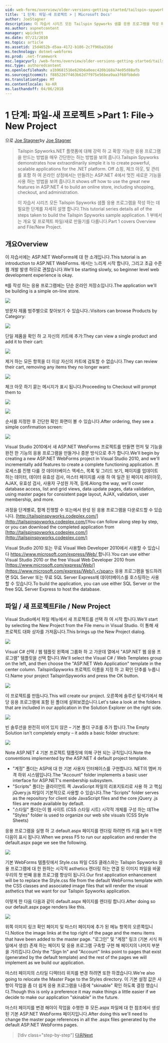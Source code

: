 ```yaml
---
uid: web-forms/overview/older-versions-getting-started/tailspin-spyworks/tailspin-spyworks-part-1
title: '1 단계: 파일-새 프로젝트 > | Microsoft Docs'
author: JoeStagner
description: 이 자습서 시리즈 모든 Tailspin Spyworks 샘플 응용 프로그램을 작성 하는 데 필요한 단계를 자세히 설명 합니다. 1 부에서는 개요 및 프로젝트 파일/새로 만들기를 다룹니다.
ms.author: aspnetcontent
manager: wpickett
ms.date: 07/21/2010
ms.topic: article
ms.assetid: 15d4652b-d5aa-4172-b186-2c7f96ba316d
ms.technology: dotnet-webforms
ms.prod: .net-framework
msc.legacyurl: /web-forms/overview/older-versions-getting-started/tailspin-spyworks/tailspin-spyworks-part-1
msc.type: authoredcontent
ms.openlocfilehash: a1b9681516e626b6a0eec420b168a74e05d88afb
ms.sourcegitcommit: f8852267f463b62d7f975e56bea9aa3f68fbbdeb
ms.translationtype: MT
ms.contentlocale: ko-KR
ms.lasthandoff: 04/06/2018
---
```

<a name="part-1-file--new-project"></a><span data-ttu-id="07e58-104">1 단계: 파일-새 프로젝트 ></span><span class="sxs-lookup"><span data-stu-id="07e58-104">Part 1: File-> New Project</span></span>
====================
<span data-ttu-id="07e58-105">으로 [Joe Stagner](https://github.com/JoeStagner)</span><span class="sxs-lookup"><span data-stu-id="07e58-105">by [Joe Stagner](https://github.com/JoeStagner)</span></span>

> <span data-ttu-id="07e58-106">Tailspin Spyworks.NET 플랫폼에 대해 강력 하 고 확장 가능한 응용 프로그램을 만드는 방법을 매우 간단한는 하는 방법을 보여 줍니다.</span><span class="sxs-lookup"><span data-stu-id="07e58-106">Tailspin Spyworks demonstrates how extraordinarily simple it is to create powerful, scalable applications for the .NET platform.</span></span> <span data-ttu-id="07e58-107">Off 쇼핑, 체크 아웃, 및 관리를 포함 하 여 온라인 상점에서는 만들려는 ASP.NET 4에서 멋진 새로운 기능을 사용 하는 방법을 보여 줍니다.</span><span class="sxs-lookup"><span data-stu-id="07e58-107">It shows off how to use the great new features in ASP.NET 4 to build an online store, including shopping, checkout, and administration.</span></span>
> 
> <span data-ttu-id="07e58-108">이 자습서 시리즈 모든 Tailspin Spyworks 샘플 응용 프로그램을 작성 하는 데 필요한 단계를 자세히 설명 합니다.</span><span class="sxs-lookup"><span data-stu-id="07e58-108">This tutorial series details all of the steps taken to build the Tailspin Spyworks sample application.</span></span> <span data-ttu-id="07e58-109">1 부에서는 개요 및 프로젝트 파일/새로 만들기를 다룹니다.</span><span class="sxs-lookup"><span data-stu-id="07e58-109">Part 1 covers Overview and File/New Project.</span></span>


## <a id="_Toc260221666"></a>  <span data-ttu-id="07e58-110">개요</span><span class="sxs-lookup"><span data-stu-id="07e58-110">Overview</span></span>

<span data-ttu-id="07e58-111">이 자습서에는 ASP.NET WebForms에 대 한 소개입니다.</span><span class="sxs-lookup"><span data-stu-id="07e58-111">This tutorial is an introduction to ASP.NET WebForms.</span></span> <span data-ttu-id="07e58-112">에서는 느리게 시작 합니다, 그리고 초급 수준 웹 개발 발생 하므로 괜찮습니다.</span><span class="sxs-lookup"><span data-stu-id="07e58-112">We'll be starting slowly, so beginner level web development experience is okay.</span></span>

<span data-ttu-id="07e58-113">म를 작성 하는 응용 프로그램에는 단순 온라인 저장소입니다.</span><span class="sxs-lookup"><span data-stu-id="07e58-113">The application we'll be building is a simple on-line store.</span></span>

![](tailspin-spyworks-part-1/_static/image1.jpg)


<span data-ttu-id="07e58-114">방문자 제품 범주별으로 찾아보기 수 있습니다.:</span><span class="sxs-lookup"><span data-stu-id="07e58-114">Visitors can browse Products by Category:</span></span>

![](tailspin-spyworks-part-1/_static/image2.jpg)

<span data-ttu-id="07e58-115">단일 제품을 확인 하 고 자신의 카트에 추가:</span><span class="sxs-lookup"><span data-stu-id="07e58-115">They can view a single product and add it to their cart:</span></span>

![](tailspin-spyworks-part-1/_static/image3.jpg)

<span data-ttu-id="07e58-116">제거 하는 모든 항목을 더 이상 자신의 카트에 검토할 수 없습니다.</span><span class="sxs-lookup"><span data-stu-id="07e58-116">They can review their cart, removing any items they no longer want:</span></span>

![](tailspin-spyworks-part-1/_static/image4.jpg)

<span data-ttu-id="07e58-117">체크 아웃 하기 묻는 메시지가 표시 됩니다.</span><span class="sxs-lookup"><span data-stu-id="07e58-117">Proceeding to Checkout will prompt them to</span></span>

![](tailspin-spyworks-part-1/_static/image5.jpg)

![](tailspin-spyworks-part-1/_static/image6.jpg)

<span data-ttu-id="07e58-118">순서를 지정한 후 간단한 확인 화면이 볼 수 있습니다.</span><span class="sxs-lookup"><span data-stu-id="07e58-118">After ordering, they see a simple confirmation screen:</span></span>

![](tailspin-spyworks-part-1/_static/image7.jpg)


<span data-ttu-id="07e58-119">Visual Studio 2010에서 새 ASP.NET WebForms 프로젝트를 만들면 먼저 및 기능을 완전 한 기능의 응용 프로그램을 만들거나 증분 방식으로 추가 합니다.</span><span class="sxs-lookup"><span data-stu-id="07e58-119">We'll begin by creating a new ASP.NET WebForms project in Visual Studio 2010, and we'll incrementally add features to create a complete functioning application.</span></span> <span data-ttu-id="07e58-120">프로세스를 진행 다룰 것 데이터베이스 액세스, 목록 및 그리드 보기, 페이지를 업데이트 하는 데이터, 데이터 유효성 검사, 마스터 페이지를 사용 하 여 일관 된 페이지 레이아웃, AJAX, 유효성 검사, 사용자 구성원 자격, 등에.</span><span class="sxs-lookup"><span data-stu-id="07e58-120">Along the way, we'll cover database access, list and grid views, data update pages, data validation, using master pages for consistent page layout, AJAX, validation, user membership, and more.</span></span>

<span data-ttu-id="07e58-121">과정을 단계별로, 함께 진행할 수 또는에서 완성 된 응용 프로그램을 다운로드할 수 있습니다. [http://tailspinspyworks.codeplex.com/](http://tailspinspyworks.codeplex.com/)</span><span class="sxs-lookup"><span data-stu-id="07e58-121">You can follow along step by step, or you can download the completed application from [http://tailspinspyworks.codeplex.com/](http://tailspinspyworks.codeplex.com/)</span></span>

<span data-ttu-id="07e58-122">Visual Studio 2010 또는 무료 Visual Web Developer 2010에서 사용할 수 있습니다 [ https://www.microsoft.com/express/Web/ ](https://www.microsoft.com/express/Web/)합니다.</span><span class="sxs-lookup"><span data-stu-id="07e58-122">You can use either Visual Studio 2010 or the free Visual Web Developer 2010 from [https://www.microsoft.com/express/Web/](https://www.microsoft.com/express/Web/).</span></span> <span data-ttu-id="07e58-123">응용 프로그램을 빌드하려면 SQL Server 또는 무료 SQL Server Express에 데이터베이스를 호스팅하는 사용할 수 있습니다.</span><span class="sxs-lookup"><span data-stu-id="07e58-123">To build the application, you can use either SQL Server or the free SQL Server Express to host the database.</span></span>

## <a id="_Toc260221667"></a>  <span data-ttu-id="07e58-124">파일 / 새 프로젝트</span><span class="sxs-lookup"><span data-stu-id="07e58-124">File / New Project</span></span>

<span data-ttu-id="07e58-125">Visual Studio에서 파일 메뉴에서 새 프로젝트를 선택 하 여 시작 합니다.</span><span class="sxs-lookup"><span data-stu-id="07e58-125">We'll start by selecting the New Project from the File menu in Visual Studio.</span></span> <span data-ttu-id="07e58-126">이 통해 새 프로젝트 대화 상자를 가져옵니다.</span><span class="sxs-lookup"><span data-stu-id="07e58-126">This brings up the New Project dialog.</span></span>

![](tailspin-spyworks-part-1/_static/image8.jpg)

<span data-ttu-id="07e58-127">Visual C# 선택 / 웹 템플릿 왼쪽에 그룹화 하 고 가운데 열에서 "ASP.NET 웹 응용 프로그램" 템플릿을 선택 합니다.</span><span class="sxs-lookup"><span data-stu-id="07e58-127">We'll select the Visual C# / Web Templates group on the left, and then choose the "ASP.NET Web Application" template in the center column.</span></span> <span data-ttu-id="07e58-128">TailspinSpyworks 프로젝트 이름을 지정 하 고 확인 단추를 누릅니다.</span><span class="sxs-lookup"><span data-stu-id="07e58-128">Name your project TailspinSpyworks and press the OK button.</span></span>

![](tailspin-spyworks-part-1/_static/image9.jpg)

<span data-ttu-id="07e58-129">이 프로젝트를 만듭니다.</span><span class="sxs-lookup"><span data-stu-id="07e58-129">This will create our project.</span></span> <span data-ttu-id="07e58-130">오른쪽에 솔루션 탐색기에서 해당 응용 프로그램에 포함 된 폴더에 살펴보겠습니다.</span><span class="sxs-lookup"><span data-stu-id="07e58-130">Let's take a look at the folders that are included in our application in the Solution Explorer on the right side.</span></span>

![](tailspin-spyworks-part-1/_static/image10.jpg)

<span data-ttu-id="07e58-131">빈 솔루션을 완전히 비어 있지 않은 – 기본 폴더 구조를 추가 합니다.</span><span class="sxs-lookup"><span data-stu-id="07e58-131">The Empty Solution isn't completely empty – it adds a basic folder structure:</span></span>

![](tailspin-spyworks-part-1/_static/image1.png)

<span data-ttu-id="07e58-132">Note ASP.NET 4 기본 프로젝트 템플릿에 의해 구현 되는 규칙입니다.</span><span class="sxs-lookup"><span data-stu-id="07e58-132">Note the conventions implemented by the ASP.NET 4 default project template.</span></span>

- <span data-ttu-id="07e58-133">"계정" 폴더는 ASP에 대 한 기본 사용자 인터페이스를 구현합니다. NET의 멤버 자격 하위 시스템입니다.</span><span class="sxs-lookup"><span data-stu-id="07e58-133">The "Account" folder implements a basic user interface for ASP.NET's membership subsystem.</span></span>
- <span data-ttu-id="07e58-134">"Scripts" 폴더는 클라이언트 쪽 JavaScript 파일의 리포지토리로 사용 하 고 핵심 jQuery.js 파일이 기본적으로 사용할 수 있습니다.</span><span class="sxs-lookup"><span data-stu-id="07e58-134">The "Scripts" folder serves as the repository for client side JavaScript files and the core jQuery .js files are made available by default.</span></span>
- <span data-ttu-id="07e58-135">"스타일" 폴더는이 웹 사이트 (CSS 스타일 시트) 시각적 개체를 구성 하는 데</span><span class="sxs-lookup"><span data-stu-id="07e58-135">The "Styles" folder is used to organize our web site visuals (CSS Style Sheets)</span></span>

<span data-ttu-id="07e58-136">응용 프로그램을 실행 하 고 default.aspx 페이지를 렌더링 하려면 f5 키를 눌러 म 하면 다음이 표시 됩니다.</span><span class="sxs-lookup"><span data-stu-id="07e58-136">When we press F5 to run our application and render the default.aspx page we see the following.</span></span>

![](tailspin-spyworks-part-1/_static/image11.jpg)

<span data-ttu-id="07e58-137">기본 WebForms 템플릿에서 Style.css 파일 CSS 클래스와는 Tailspin Spyworks 응용 프로그램에 대 한 원하는 시각적 asthetics 렌더링 하는 연결 된 이미지 파일을 바꿀 우리의 첫 번째 응용 프로그램 향상이 됩니다.</span><span class="sxs-lookup"><span data-stu-id="07e58-137">Our first application enhancement will be to replace the Style.css file from the default WebForms template with the CSS classes and associated image files that will render the visual asthetics that we want for our Tailspin Spyworks application.</span></span>

<span data-ttu-id="07e58-138">이렇게 한 다음 다음과 같이 default.aspx 페이지를 렌더링 합니다.</span><span class="sxs-lookup"><span data-stu-id="07e58-138">After doing so our default.aspx page renders like this.</span></span>

![](tailspin-spyworks-part-1/_static/image12.jpg)

<span data-ttu-id="07e58-139">위쪽 이미지 링크 확인 페이지 및 마스터 페이지에 추가 된 메뉴 항목의 오른쪽입니다.</span><span class="sxs-lookup"><span data-stu-id="07e58-139">Notice the image links at the top right of the page and the menu items that have been added to the master page.</span></span> <span data-ttu-id="07e58-140">"로그인" 및 "계정" 링크 (기본 서식 파일에서 생성) 존재 하는 페이지 및 응용 프로그램 구축할 구현 해 페이지의 나머지 부분을 가리킵니다.</span><span class="sxs-lookup"><span data-stu-id="07e58-140">Only the "Sign In" and "Account" links point to pages that exist (generated by the default template) and the rest of the pages we will implement as we build our application.</span></span>

<span data-ttu-id="07e58-141">마스터 페이지의 스타일 디렉터리 위치를 변경 하려면 또한 하겠습니다.</span><span class="sxs-lookup"><span data-stu-id="07e58-141">We're also going to relocate the Master Page to the Styles directory.</span></span> <span data-ttu-id="07e58-142">이 기본 설정 값은 사항이 작업을 좀 더 쉽게 응용 프로그램을 나중에 "skinable" 확인 하도록 결정 했습니다.</span><span class="sxs-lookup"><span data-stu-id="07e58-142">Though this is only a preference it may make things a little easier if we decide to make our application "skinable" in the future.</span></span>

<span data-ttu-id="07e58-143">마스터 페이지를 변경 해야이 작업을 수행한 후 모든.aspx 파일에 대 한 참조에서 생성 된 기본 ASP.NET WebForms 페이지입니다.</span><span class="sxs-lookup"><span data-stu-id="07e58-143">After doing this we'll need to change the master page references in all the .aspx files generated by the default ASP.NET WebForms pages.</span></span>

> [!div class="step-by-step"]
> [<span data-ttu-id="07e58-144">다음</span><span class="sxs-lookup"><span data-stu-id="07e58-144">Next</span></span>](tailspin-spyworks-part-2.md)
